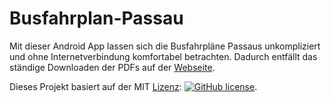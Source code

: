 # Busfahrplan-Passau
Mit dieser Android App lassen sich die Busfahrpläne Passaus unkompliziert und ohne Internetverbindung komfortabel betrachten. Dadurch entfällt das ständige Downloaden der PDFs auf der [Webseite](https://www.stadtwerke-passau.de/bus-parken/busfahrplaene/haltestellen-fahrplaene.html).

Dieses Projekt basiert auf der MIT [Lizenz](https://github.com/RobTain/Busfahrplan-Passau/blob/master/LICENSE.md): 
[![GitHub license](https://img.shields.io/crates/l/rustc-serialize.svg)](https://github.com/RobTain/Busfahrplan-Passau). 

